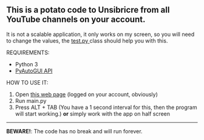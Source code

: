 This is a potato code to Unsibricre from all YouTube channels on your account.
---
It is not a scalable application, it only works on my screen, so you will need to change the values, the <a href='https://github.com/jpgercc/pyautogui_YTunSub/blob/main/test.py'>test.py </a> class should help you with this.

REQUIREMENTS:
<ul>
  <li>
    Python 3
  </li>
  <li>
    <a href='https://pypi.org/project/PyAutoGUI/'> PyAutoGUI API </a>
  </li>
</ul>

HOW TO USE IT:
<ol>
  <li>
    Open <a href='https://www.youtube.com/feed/channels'>this web page</a> (logged on your account, obviously)
  </li>
  <li>
    Run main.py
  </li>
  <li>
    Press ALT + TAB (You have a 1 second interval for this, then the program will start working.) <b>or</b> simply work with the app on half screen
  </li>
</ol>

---
<b>BEWARE!</b>: The code has no break and will run forever.
